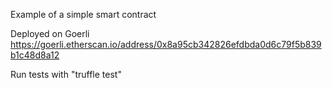 Example of a simple smart contract

Deployed on Goerli https://goerli.etherscan.io/address/0x8a95cb342826efdbda0d6c79f5b839b1c48d8a12

Run tests with "truffle test"
